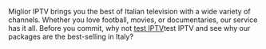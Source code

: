 Miglior IPTV brings you the best of Italian television with a wide variety of channels. Whether you love football, movies, or documentaries, our service has it all. Before you commit, why not <a href="https://www.miglior-iptv-italiana.xyz/it/richiesta-test-di-prova/test-di-prova-iptv">test IPTV</a>test IPTV and see why our packages are the best-selling in Italy?
